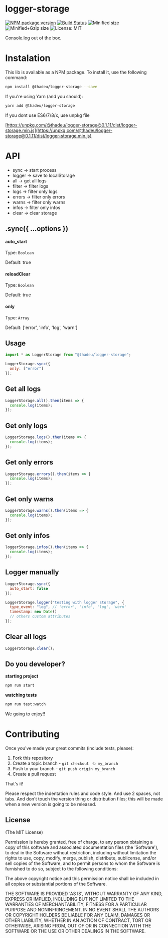 # logger-storage

[![NPM package version](https://img.shields.io/npm/v/@thadeu/logger-storage.svg)](https://www.npmjs.com/package/@thadeu/logger-storage)
[![Build Status](https://travis-ci.org/thadeu/logger-storage.svg?branch=master)](https://travis-ci.org/thadeu/logger-storage)
![Minified size](http://img.badgesize.io/thadeu/logger-storage/master/dist/logger-storage.min.js.svg?label=min+size)
![Minified+Gzip size](http://img.badgesize.io/thadeu/logger-storage/master/dist/logger-storage.min.js.svg?compression=gzip&label=min%2Bgzip+size)
![License: MIT](https://img.shields.io/npm/l/@thadeu/logger-storage.svg)

Console.log out of the box.

# Instalation

This lib is available as a NPM package. To install it, use the following command:

```bash
npm install @thadeu/logger-storage --save
```

If you're using Yarn (and you should):

```bash
yarn add @thadeu/logger-storage
```

If you dont use ES6/7/8/x, use unpkg file

[https://unpkg.com/@thadeu/logger-storage@0.1.11/dist/logger-storage.min.js](https://unpkg.com/@thadeu/logger-storage@0.1.11/dist/logger-storage.min.js)

# API

- sync -> start process
- logger -> save to localStorage
- all -> get all logs
- filter -> filter logs
- logs -> filter only logs
- errors -> filter only errors
- warns -> filter only warns
- infos -> filter only infos
- clear -> clear storage

## .sync({ ...options })

#### auto_start

Type: `Boolean`

Default: true

#### reloadClear

Type: `Boolean`

Default: true

#### only

Type: `Array`

Default: ['error', 'info', 'log', 'warn']

## Usage

```js
import * as LoggerStorage from "@thadeu/logger-storage";
```

```js
LoggerStorage.sync({
  only: ["error"]
});
```

## Get all logs

```js
LoggerStorage.all().then(items => {
  console.log(items);
});
```

## Get only logs

```js
LoggerStorage.logs().then(items => {
  console.log(items);
});
```

## Get only errors

```js
LoggerStorage.errors().then(items => {
  console.log(items);
});
```

## Get only warns

```js
LoggerStorage.warns().then(items => {
  console.log(items);
});
```

## Get only infos

```js
loggerStorage.infos().then(items => {
  console.log(items);
});
```

## Logger manually

```js
LoggerStorage.sync({
  auto_start: false
});

LoggerStorage.logger("testing with logger storage", {
  type_event: "log", // 'error', 'info', 'log', 'warn'
  timestamp: new Date()
  // others custom attributes
});
```

## Clear all logs

```js
LoggerStorage.clear();
```

## Do you developer?

**starting project**

```js
npm run start
```

**watching tests**

```js
npm run test:watch
```

We going to enjoy!!

# Contributing

Once you've made your great commits (include tests, please):

1. Fork this repository
2. Create a topic branch - `git checkout -b my_branch`
3. Push to your branch - `git push origin my_branch`
4. Create a pull request

That's it!

Please respect the indentation rules and code style. And use 2 spaces, not tabs. And don't touch the version thing or distribution files; this will be made when a new version is going to be released.

## License

(The MIT License)

Permission is hereby granted, free of charge, to any person obtaining a copy of this software and associated documentation files (the 'Software'), to deal in the Software without restriction, including without limitation the rights to use, copy, modify, merge, publish, distribute, sublicense, and/or sell copies of the Software, and to permit persons to whom the Software is furnished to do so, subject to the following conditions:

The above copyright notice and this permission notice shall be included in all copies or substantial portions of the Software.

THE SOFTWARE IS PROVIDED 'AS IS', WITHOUT WARRANTY OF ANY KIND, EXPRESS OR IMPLIED, INCLUDING BUT NOT LIMITED TO THE WARRANTIES OF MERCHANTABILITY, FITNESS FOR A PARTICULAR PURPOSE AND NONINFRINGEMENT. IN NO EVENT SHALL THE AUTHORS OR COPYRIGHT HOLDERS BE LIABLE FOR ANY CLAIM, DAMAGES OR OTHER LIABILITY, WHETHER IN AN ACTION OF CONTRACT, TORT OR OTHERWISE, ARISING FROM, OUT OF OR IN CONNECTION WITH THE SOFTWARE OR THE USE OR OTHER DEALINGS IN THE SOFTWARE.
